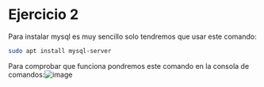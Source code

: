 # Ejercicio 2
Para instalar mysql es muy sencillo solo tendremos que usar este comando:
```bash
sudo apt install mysql-server
```
Para comprobar que funciona pondremos este comando en la consola de comandos:![image](https://user-images.githubusercontent.com/91255818/205464412-2898d91e-a809-4e60-a42a-125f7e67f001.png)
